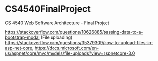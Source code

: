 # CS4540FinalProject
CS 4540 Web Software Architecture - Final Project

https://stackoverflow.com/questions/10626885/passing-data-to-a-bootstrap-modal
(File uploading) https://stackoverflow.com/questions/35379309/how-to-upload-files-in-asp-net-core, https://docs.microsoft.com/en-us/aspnet/core/mvc/models/file-uploads?view=aspnetcore-3.0